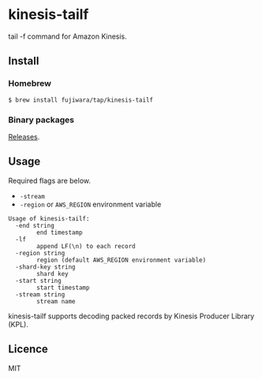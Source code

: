 # kinesis-tailf

tail -f command for Amazon Kinesis.

## Install

### Homebrew

```
$ brew install fujiwara/tap/kinesis-tailf
```

### Binary packages

[Releases](https://github.com/fujiwara/kinesis-tailf/releases).

## Usage

Required flags are below.

- `-stream`
- `-region` or `AWS_REGION` environment variable

```
Usage of kinesis-tailf:
  -end string
    	end timestamp
  -lf
    	append LF(\n) to each record
  -region string
    	region (default AWS_REGION environment variable)
  -shard-key string
    	shard key
  -start string
    	start timestamp
  -stream string
    	stream name
```

kinesis-tailf supports decoding packed records by Kinesis Producer Library (KPL).

## Licence

MIT

